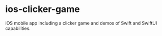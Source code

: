 # ios-clicker-game
iOS mobile app including a clicker game and demos of Swift and SwiftUI capabilities.
